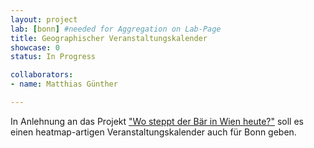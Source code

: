 ```yaml
---
layout: project
lab: [bonn] #needed for Aggregation on Lab-Page
title: Geographischer Veranstaltungskalender
showcase: 0
status: In Progress

collaborators:
- name: Matthias Günther

---
```


In Anlehnung an das Projekt ["Wo steppt der Bär in Wien heute?"](http://pythagoras.pickl.eu/baer/baer.html) soll es einen heatmap-artigen Veranstaltungskalender auch für Bonn geben.
